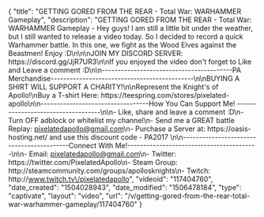 {
    "title": "GETTING GORED FROM THE REAR - Total War: WARHAMMER Gameplay",
    "description": "GETTING GORED FROM THE REAR - Total War: WARHAMMER Gameplay - Hey guys! I am still a little bit under the weather, but I still wanted to release a video today. So I decided to record a quick Warhammer battle. In this one, we fight as the Wood Elves against the Beastmen! Enjoy :D\n\n\nJOIN MY DISCORD SERVER: https:\/\/discord.gg\/JjR7UR3\n\nIf you enjoyed the video don't forget to Like and Leave a comment :D\n\n-----------------------------------------PA Merchandise---------------------------------------------\n\nBUYING A SHIRT WILL SUPPORT A CHARITY!\n\nRepresent the Knight's of Apollo!\nBuy a T-shirt Here: https:\/\/teespring.com\/stores\/pixelated-apollo\n\n----------------------------------How You Can Support Me! -----------------------------------\n\n- Like, share and leave a comment :D\n- Turn OFF adblock or whitelist my channel\n- Send me a GREAT battle Replay: pixelatedapollo@gmail.com\n- Purchase a Server at: https:\/\/oasis-hosting.net\/ and use this discount code - PA2017 \n\n------------------------------------------Connect With Me!-----------------------------------------\n\n- Email: pixelatedapollo@gmail.com\n- Twitter: https:\/\/twitter.com\/PixelatedApollo\n- Steam Group:  http:\/\/steamcommunity.com\/groups\/apollosknights\n- Twitch: http:\/\/www.twitch.tv\/pixelatedapollo",
    "videoid": "117404760",
    "date_created": "1504028943",
    "date_modified": "1506478184",
    "type": "captivate",
    "layout": "video",
    "url": "\/v\/getting-gored-from-the-rear-total-war-warhammer-gameplay\/117404760"
}